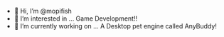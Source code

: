 - 👋 Hi, I’m @mopifish
- 👀 I’m interested in ...
  Game Development!!
- 🌱 I’m currently working on ... A Desktop pet engine called AnyBuddy!

<!---
mopifish/mopifish is a ✨ special ✨ repository because its `README.md` (this file) appears on your GitHub profile.
You can click the Preview link to take a look at your changes.
--->
